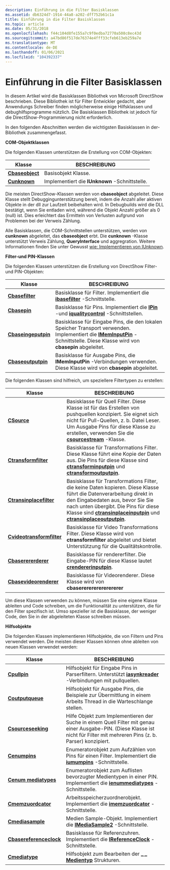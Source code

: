 ```yaml
---
description: Einführung in die Filter Basisklassen
ms.assetid: db6324d7-1914-44a8-a202-dff752b61c1a
title: Einführung in die Filter Basisklassen
ms.topic: article
ms.date: 05/31/2018
ms.openlocfilehash: f44c104d8fe155a7c9f0edba72770a508c8ec43d
ms.sourcegitcommit: a47bd86f517de76374e4fff33cfeb613eb259a7e
ms.translationtype: MT
ms.contentlocale: de-DE
ms.lasthandoff: 01/06/2021
ms.locfileid: "104392337"
---
```

# <a name="introduction-to-the-filter-base-classes"></a>Einführung in die Filter Basisklassen

In diesem Artikel wird die Basisklassen Bibliothek von Microsoft DirectShow beschrieben. Diese Bibliothek ist für Filter Entwickler gedacht, aber Anwendungs Schreiber finden möglicherweise einige Hilfsklassen und debughilfsprogramme nützlich. Die Basisklassen Bibliothek ist jedoch für die DirectShow-Programmierung nicht erforderlich.

In den folgenden Abschnitten werden die wichtigsten Basisklassen in der-Bibliothek zusammengefasst.

**COM-Objektklassen**

Die folgenden Klassen unterstützen die Erstellung von COM-Objekten:



| Klasse                              | BESCHREIBUNG                            |
|------------------------------------|----------------------------------------|
| [**Cbaseobject**](cbaseobject.md) | Basisobjekt Klasse.                     |
| [**Cunknown**](cunknown.md)       | Implementiert die **IUnknown** -Schnittstelle. |



 

Die meisten DirectShow-Klassen werden von **cbaseobject** abgeleitet. Diese Klasse stellt Debuggingunterstützung bereit, indem die Anzahl aller aktiven Objekte in der dll zur Laufzeit beibehalten wird. In Debugbuilds wird die DLL bestätigt, wenn Sie entladen wird, während die Objekt Anzahl größer als 0 (null) ist. Dies erleichtert das Ermitteln von Verlusten aufgrund von Problemen bei der Verweis Zählung.

Alle Basisklassen, die COM-Schnittstellen unterstützen, werden von **cunknown** abgeleitet, das **cbaseobject** erbt. Die **cunknown** -Klasse unterstützt Verweis Zählung, **QueryInterface** und aggregration. Weitere Informationen finden Sie unter Gewusst [wie: Implementieren von IUnknown](how-to-implement-iunknown.md).

**Filter-und PIN-Klassen**

Die folgenden Klassen unterstützen die Erstellung von DirectShow Filter-und PIN-Objekten:



| Klasse                                    | BESCHREIBUNG                                                                                                                                                     |
|------------------------------------------|-----------------------------------------------------------------------------------------------------------------------------------------------------------------|
| [**Cbasefilter**](cbasefilter.md)       | Basisklasse für Filter. Implementiert die [**ibasefilter**](/windows/desktop/api/Strmif/nn-strmif-ibasefilter) -Schnittstelle.                                                                            |
| [**Cbasepin**](cbasepin.md)             | Basisklasse für Pins. Implementiert die [**IPin**](/windows/desktop/api/Strmif/nn-strmif-ipin) -und [**iqualitycontrol**](/windows/desktop/api/Strmif/nn-strmif-iqualitycontrol) -Schnittstellen.                                             |
| [**Cbaseingeputpin**](cbaseinputpin.md)   | Basisklasse für Eingabe Pins, die den lokalen Speicher Transport verwenden. Implementiert die [**IMemInputPin**](/windows/desktop/api/Strmif/nn-strmif-imeminputpin) -Schnittstelle. Diese Klasse wird von **cbasepin** abgeleitet. |
| [**Cbaseoutputpin**](cbaseoutputpin.md) | Basisklasse für Ausgabe Pins, die **IMemInputPin** -Verbindungen verwenden. Diese Klasse wird von **cbasepin** abgeleitet.                                                         |



 

Die folgenden Klassen sind hilfreich, um speziellere Filtertypen zu erstellen:



| Klasse                                                  | BESCHREIBUNG                                                                                                                                                                                                                                                                                               |
|--------------------------------------------------------|-----------------------------------------------------------------------------------------------------------------------------------------------------------------------------------------------------------------------------------------------------------------------------------------------------------|
| [**CSource**](csource.md)                             | Basisklasse für Quell Filter. Diese Klasse ist für das Erstellen von pushquellen konzipiert. Sie eignet sich nicht für Pull-Quellen, z. b. Datei Leser. Um Ausgabe Pins für diese Klasse zu erstellen, verwenden Sie die [**csourcestream**](csourcestream.md) -Klasse.                                                                   |
| [**Ctransformfilter**](ctransformfilter.md)           | Basisklasse für Transformations Filter. Diese Klasse führt eine Kopie der Daten aus. Die Pins für diese Klasse sind [**ctransforminputpin**](ctransforminputpin.md) und [**ctransformoutputpin**](ctransformoutputpin.md).                                                                                            |
| [**Ctransinplacefilter**](ctransinplacefilter.md)     | Basisklasse für Transformations Filter, die keine Daten kopieren. Diese Klasse führt die Datenverarbeitung direkt in den Eingabedaten aus, bevor Sie Sie nach unten übergibt. Die Pins für diese Klasse sind [**ctransinplaceinputpin**](ctransinplaceinputpin.md) und [**ctransinplaceoutputpin**](ctransinplaceoutputpin.md). |
| [**Cvideotransformfilter**](cvideotransformfilter.md) | Basisklasse für Video Transformations Filter. Diese Klasse wird von **ctransformfilter** abgeleitet und bietet Unterstützung für die Qualitätskontrolle.                                                                                                                                                                                |
| [**Cbaserererderer**](cbaserenderer.md)                 | Basisklasse für rendererfilter. Die Eingabe-PIN für diese Klasse lautet [**crendererinputpin**](crendererinputpin.md).                                                                                                                                                                                          |
| [**Cbasevideorenderer**](cbasevideorenderer.md)       | Basisklasse für Videorenderer. Diese Klasse wird von **cbasererererererererer**                                                                                                                                                                                                                                |



 

Um diese Klassen verwenden zu können, müssen Sie eine eigene Klasse ableiten und Code schreiben, um die Funktionalität zu unterstützen, die für den Filter spezifisch ist. Umso spezieller ist die Basisklasse, der weniger Code, den Sie in der abgeleiteten Klasse schreiben müssen.

**Hilfsobjekte**

Die folgenden Klassen implementieren Hilfsobjekte, die von Filtern und Pins verwendet werden. Die meisten dieser Klassen können ohne ableiten von neuen Klassen verwendet werden:



| Klasse                                              | BESCHREIBUNG                                                                                                                                                        |
|----------------------------------------------------|--------------------------------------------------------------------------------------------------------------------------------------------------------------------|
| [**Cpullpin**](cpullpin.md)                       | Hilfsobjekt für Eingabe Pins in Parserfiltern. Unterstützt [**iasynkreader**](/windows/desktop/api/Strmif/nn-strmif-iasyncreader) -Verbindungen mit pullquellen.                                       |
| [**Coutputqueue**](coutputqueue.md)               | Hilfsobjekt für Ausgabe Pins, die Beispiele zur Übermittlung in einem Arbeits Thread in die Warteschlange stellen.                                                                                  |
| [**Csourceseeking**](csourceseeking.md)           | Hilfe Objekt zum Implementieren der Suche in einem Quell Filter mit genau einer Ausgabe-PIN. (Diese Klasse ist nicht für Filter mit mehreren Pins (z. b. Parser) konzipiert. |
| [**Cenumpins**](cenumpins.md)                     | Enumeratorobjekt zum Aufzählen von Pins für einen Filter. Implementiert die [**iumumpins**](/windows/desktop/api/Strmif/nn-strmif-ienumpins) -Schnittstelle.                                                       |
| [**Cenum mediatypes**](cenummediatypes.md)         | Enumeratorobjekt zum Auflisten bevorzugter Medientypen in einer PIN. Implementiert die [**ienummediatypes**](/windows/desktop/api/Strmif/nn-strmif-ienummediatypes) -Schnittstelle.                             |
| [**Cmemzuordcator**](cmemallocator.md)             | Arbeitsspeicherzuordnerobjekt. Implementiert die [**imemzuordcator**](/windows/desktop/api/Strmif/nn-strmif-imemallocator) -Schnittstelle.                                                                          |
| [**Cmediasample**](cmediasample.md)               | Medien Sample-Objekt. Implementiert die [**IMediaSample2**](/windows/desktop/api/Strmif/nn-strmif-imediasample2) -Schnittstelle.                                                                              |
| [**Cbasereferenceclock**](cbasereferenceclock.md) | Basisklasse für Referenzuhren. Implementiert die [**IReferenceClock**](/windows/desktop/api/Strmif/nn-strmif-ireferenceclock) -Schnittstelle.                                                              |
| [**Cmediatype**](cmediatype.md)                   | Hilfsobjekt zum Bearbeiten der [**\_ \_ Medientyp**](/windows/win32/api/strmif/ns-strmif-am_media_type) Strukturen.                                                                                |



 

 

 



